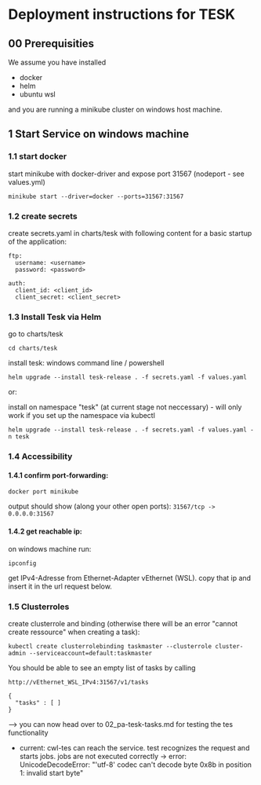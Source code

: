# Deployment instructions for TESK

## 00 Prerequisities 
We assume you have installed
- docker
- helm
- ubuntu wsl

and you are running a minikube cluster on windows host machine.

## 1 Start Service on windows machine

### 1.1 start docker

start minikube with docker-driver and expose port 31567 (nodeport - see values.yml)
```
minikube start --driver=docker --ports=31567:31567
```

### 1.2 create secrets
create secrets.yaml in charts/tesk with following content for a basic startup of the application:
```
ftp:
  username: <username>
  password: <password>

auth:
  client_id: <client_id>
  client_secret: <client_secret>
```

### 1.3 Install Tesk via Helm
go to charts/tesk
```
cd charts/tesk
```

install tesk:
windows command line / powershell
```
helm upgrade --install tesk-release . -f secrets.yaml -f values.yaml
```

or:

install on namespace "tesk" (at current stage not neccessary) -  will only work if you set up the namespace via kubectl
```
helm upgrade --install tesk-release . -f secrets.yaml -f values.yaml -n tesk
```

### 1.4 Accessibility
#### 1.4.1 confirm port-forwarding:
```
docker port minikube
```

output should show (along your other open ports):
`31567/tcp -> 0.0.0.0:31567`

#### 1.4.2 get reachable ip:
on windows machine run:

```
ipconfig
```
get IPv4-Adresse from Ethernet-Adapter vEthernet (WSL).
copy that ip and insert it in the url request below.


### 1.5 Clusterroles
create clusterrole and binding (otherwise there will be an error "cannot create ressource" when creating a task):
```
kubectl create clusterrolebinding taskmaster --clusterrole cluster-admin --serviceaccount=default:taskmaster
```


You should be able to see an empty list of tasks by calling
```
http://vEthernet_WSL_IPv4:31567/v1/tasks

{
  "tasks" : [ ]
}

```


--> you can now head over to 02_pa-tesk-tasks.md for testing the tes functionality


- current:
cwl-tes can reach the service.
test recognizes the request and starts jobs.
jobs are not executed correctly -> error: UnicodeDecodeError: "'utf-8' codec can't decode byte 0x8b in position 1: invalid start byte"
